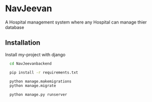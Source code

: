 
# NavJeevan

A Hospital management system where any Hospital can manage thier database




## Installation

Install my-project with django

```bash
  cd NavJeevanbackend
```

```bash
  pip install -r requirements.txt
``` 

```bash
  python manage.makemigrations
  python manage.migrate
``` 

```bash
  python manage.py runserver
``` 

